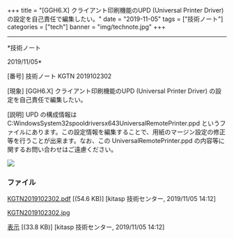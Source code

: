 ﻿+++
title = "[GGH6.X] クライアント印刷機能のUPD (Universal Printer Driver) の設定を自己責任で編集したい。"
date = "2019-11-05"
tags = ["技術ノート"]
categories = ["tech"]
banner = "img/technote.jpg"
+++

-----------------------------------------------------------------------------------------------------------------------------

*技術ノート

2019/11/05*


[番号]
技術ノート KGTN 2019102302

[現象]
[GGH6.X] クライアント印刷機能のUPD (Universal Printer Driver)
の設定を自己責任で編集したい。

[説明]
UPD の構成情報は
C:WindowsSystem32spooldriversx643UniversalRemotePrinter.ppd
というファイルにあります。この設定情報を編集することで、用紙のマージン設定の修正等を行うことが出来ます。なお、この
UniversalRemotePrinter.ppd
の内容等に関するお問い合わせはご遠慮ください。

![](http://techreport.kitasp.net/attachments/download/4409/KGTN2019102302.jpg)


### ファイル

 
 


[KGTN2019102302.pdf](http://techreport.kitasp.net/attachments/download/4408/KGTN2019102302.pdf)
 [(54.6 KB)] [kitasp 技術センター, 2019/11/05
14:12]

[KGTN2019102302.jpg](http://techreport.kitasp.net/attachments/download/4409/KGTN2019102302.jpg)

[表示](http://techreport.kitasp.net/attachments/4409/KGTN2019102302.jpg "表示")
 [(33.8 KB)] [kitasp 技術センター, 2019/11/05
14:12]


 


 

